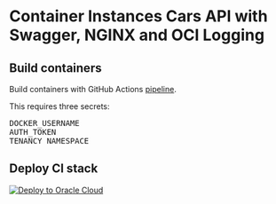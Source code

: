 # Container Instances Cars API with Swagger, NGINX and OCI Logging

## Build containers

Build containers with GitHub Actions <a href=".github/workflows/containers.yml">pipeline</a>.
<p>
    
This requires three secrets:
<pre>
DOCKER_USERNAME
AUTH_TOKEN
TENANCY_NAMESPACE
</pre>

## Deploy CI stack

[![Deploy to Oracle Cloud](https://oci-resourcemanager-plugin.plugins.oci.oraclecloud.com/latest/deploy-to-oracle-cloud.svg)](https://cloud.oracle.com/resourcemanager/stacks/create?zipUrl=https://github.com/mikarinneoracle/cars-api-swagger/releases/download/latest/ci-stack.zip)
